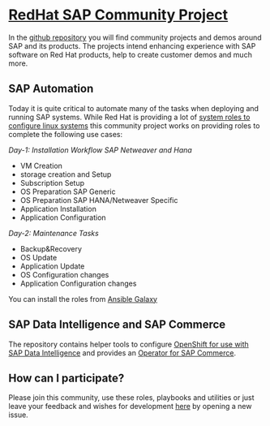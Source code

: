 # [RedHat SAP Community Project](https://redhat-sap.github.io)

In the [github repository](https://github.com/redhat-sap) you will find community projects and demos around SAP and its products.
The projects intend enhancing experience with SAP software on Red Hat products, help to create customer demos and much more.


## SAP Automation

Today it is quite critical to automate many of the tasks when deploying and running SAP systems.
While Red Hat is providing a lot of [system roles to configure linux systems](https://galaxy.ansible.com/linux-system-roles) this community project works on providing roles to complete the following use cases:

<em>Day-1: Installation Workflow SAP Netweaver and Hana</em>

* VM Creation
* storage creation and Setup
* Subscription Setup
* OS Preparation SAP Generic
* OS Preparation SAP HANA/Netweaver Specific
* Application Installation
* Application Configuration

<em>Day-2: Maintenance Tasks</em>

* Backup&Recovery
* OS Update
* Application Update
* OS Configuration changes
* Application Configuration changes

You can install the roles from [Ansible Galaxy](https://galaxy.ansible.com/redhat_sap)

## SAP Data Intelligence and SAP Commerce

The repository contains helper tools to configure [OpenShift for use with SAP Data Intelligence](https://github.com/redhat-sap/sap-data-intelligence) and provides an [Operator for SAP Commerce](https://github.com/redhat-sap/sap-commerce-operator).

## How can I participate?

Please join this community, use these roles, playbooks and utilities or just leave your feedback and wishes for development [here](https://github.com/redhat-sap/redhat-sap.github.io/issues) by opening a new issue.
